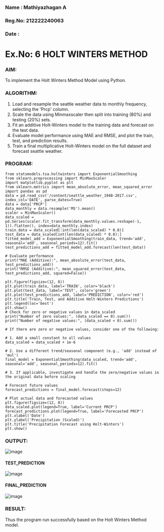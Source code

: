 ### Name  : Mathiyazhagan A
### Reg.No: 212222240063
### Date  : 

# Ex.No: 6               HOLT WINTERS METHOD
### AIM:
   To implement the Holt Winters Method Model using Python.
### ALGORITHM:
1. Load and resample the seattle weather data to monthly frequency, selecting the 'Prcp' column.
2. Scale the data using Minmaxscaler then split into training (80%) and testing (20%) sets.
3. Fit an additive Holt-Winters model to the training data and forecast on the test data.
4. Evaluate model performance using MAE and RMSE, and plot the train, test, and prediction results.
5. Train a final multiplicative Holt-Winters model on the full dataset and forecast seattle weather.
### PROGRAM:
```
from statsmodels.tsa.holtwinters import ExponentialSmoothing
from sklearn.preprocessing import MinMaxScaler
import matplotlib.pyplot as plt
from sklearn.metrics import mean_absolute_error, mean_squared_error
import pandas as pd
data = pd.read_csv('/content/seattle_weather_1948-2017.csv', index_col='DATE', parse_dates=True)
data = data['PRCP']
data_monthly = data.resample('MS').mean()
scaler = MinMaxScaler()
data_scaled = pd.Series(scaler.fit_transform(data_monthly.values.reshape(-1, 1)).flatten(), index=data_monthly.index)
train_data = data_scaled[:int(len(data_scaled) * 0.8)]
test_data = data_scaled[int(len(data_scaled) * 0.8):]
fitted_model_add = ExponentialSmoothing(train_data, trend='add', seasonal='add', seasonal_periods=12).fit()
test_predictions_add = fitted_model_add.forecast(len(test_data))

# Evaluate performance
print("MAE (Additive):", mean_absolute_error(test_data, test_predictions_add))
print("RMSE (Additive):", mean_squared_error(test_data, test_predictions_add, squared=False))

plt.figure(figsize=(12, 8))
plt.plot(train_data, label='TRAIN', color='black')
plt.plot(test_data, label='TEST', color='green')
plt.plot(test_predictions_add, label='PREDICTION', color='red')
plt.title('Train, Test, and Additive Holt-Winters Predictions')
plt.legend(loc='best')
plt.show()
# Check for zero or negative values in data_scaled
print("Number of zero values:", (data_scaled == 0).sum())
print("Number of negative values:", (data_scaled < 0).sum())

# If there are zero or negative values, consider one of the following:

# 1. Add a small constant to all values
data_scaled = data_scaled + 1e-6 

# 2. Use a different trend/seasonal component (e.g., 'add' instead of 'mul')
final_model = ExponentialSmoothing(data_scaled, trend='add', seasonal='add', seasonal_periods=12).fit()

# 3. If applicable, investigate and handle the zero/negative values in the original data before scaling

# Forecast future values
forecast_predictions = final_model.forecast(steps=12)

# Plot actual data and forecasted values
plt.figure(figsize=(12, 8))
data_scaled.plot(legend=True, label='Current PRCP')
forecast_predictions.plot(legend=True, label='Forecasted PRCP')
plt.xlabel('Date')
plt.ylabel('Precipitation (Scaled)')
plt.title('Precipitation Forecast using Holt-Winters')
plt.show()
```

### OUTPUT:

![image](https://github.com/user-attachments/assets/51689f03-3e7d-4926-a67c-d99b51374ec9)



#### TEST_PREDICTION

![image](https://github.com/user-attachments/assets/40f83f96-e7c7-496b-bcc2-e7ec930e365b)


#### FINAL_PREDICTION

![image](https://github.com/user-attachments/assets/7425d895-a324-4b26-9a83-e1ad040f921a)


### RESULT:
Thus the program run successfully based on the Holt Winters Method model.
